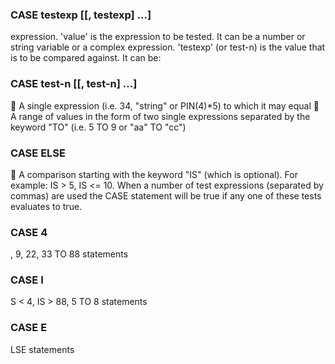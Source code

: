 

### CASE testexp [[, testexp] …] <statements> <statements>

 expression. 'value' is the expression to be tested. It can be a number or string variable or a complex expression. 'testexp' (or test-n) is the value that is to be compared against. It can be:

### CASE test-n [[, test-n] …] <statements> <statements>

  A single expression (i.e. 34, "string" or PIN(4)*5) to which it may equal  A range of values in the form of two single expressions separated by the keyword "TO" (i.e. 5 TO 9 or "aa" TO "cc")

### CASE ELSE <statements> <statements>

  A comparison starting with the keyword "IS" (which is optional). For example: IS > 5, IS <= 10. When a number of test expressions (separated by commas) are used the CASE statement will be true if any one of these tests evaluates to true.

### CASE 4

 , 9, 22, 33 TO 88 statements

### CASE I

 S < 4, IS > 88, 5 TO 8 statements

### CASE E

 LSE statements